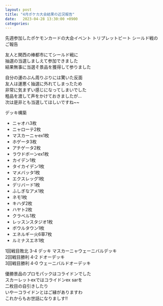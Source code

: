 ```yaml
---
layout: post
title: "4月ポケカ大会結果の近況報告"
date:   2023-04-28 13:30:00 +0900
categories:
---
```

先週参加したポケモンカードの大会イベント
トリプレットビート シールド戦のご報告

友人と関西の棒都市にてシールド戦に  
抽選の当選しましえて参加できました  
結果無事に当選そ景品を獲得して参りました  

自分の運のぶん周りぶりには驚いた反面  
友人は運悪く抽選に外れてしまったため  
非常に気まずい感じになってしまいでした  
粗品を渡して声をかけておきましたが...  
次は是非とも当選してほしいですね~~  

デッキ構築
- ニャオハ3枚
- ニャローテ2枚
- マスカーニャex1枚
- ホゲータ3枚
- アチゲータ2枚
- ラウドボーンex1枚
- カイデン1枚
- タイカイデン1枚
- マメバッタ1枚
- エクスレッグ1枚
- デリバード1枚
- ふしぎなアメ1枚
- ネモ1枚
- キハダ2枚
- ハヤト2枚
- クラベル1枚
- レッスンスタジオ1枚
- ボウルタウン1枚
- エネルギー火6草7枚
- ルミナスエネ1枚

1回戦目敗北 3-4	デッキ マスカーニャウェーニバルデッキ  
2回戦目勝利 4-2	ドオーデッキ  
3回戦目勝利	4-0	ウェーニバルドオーデッキ  

優勝景品のプロモパックはコライドンでした  
スカーレットexではコライドンex sarを  
二枚目の自引きしたり  
いやーコライドンとはご縁がありますわ  
これからもお世話になりましす!!  